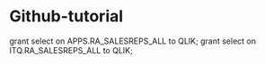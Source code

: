 # Github-tutorial
grant select on APPS.RA_SALESREPS_ALL to QLIK;
grant select on ITQ.RA_SALESREPS_ALL to QLIK;
